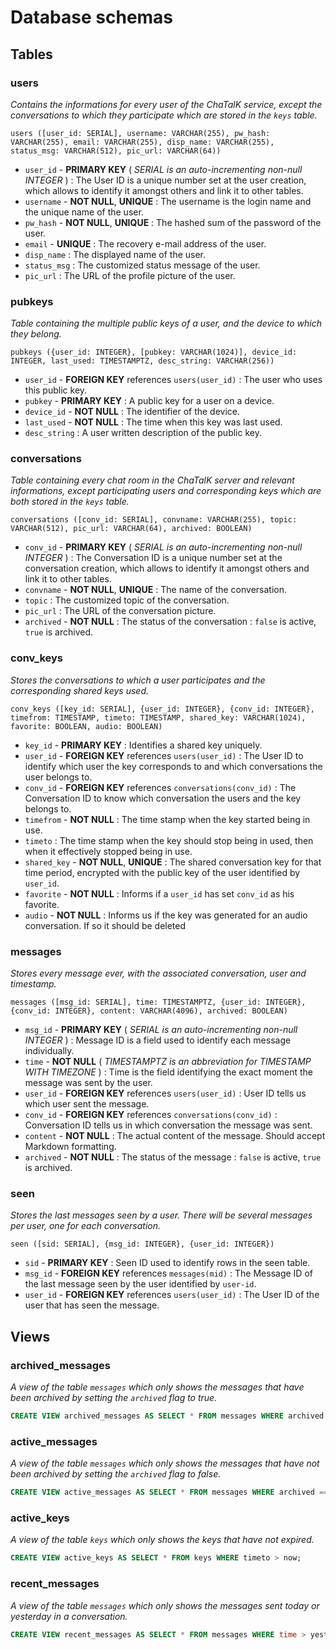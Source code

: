 # Database schemas

## Tables

### users

*Contains the informations for every user of the ChaTalK service, except the conversations to which they participate which are stored in the `keys` table.*

```
users ([user_id: SERIAL], username: VARCHAR(255), pw_hash: VARCHAR(255), email: VARCHAR(255), disp_name: VARCHAR(255), status_msg: VARCHAR(512), pic_url: VARCHAR(64))
```

 * `user_id` - **PRIMARY KEY** ( *SERIAL is an auto-incrementing non-null INTEGER* ) : The User ID is a unique number set at the user creation, which allows to identify it amongst others and link it to other tables.
 * `username` - **NOT NULL**, **UNIQUE** : The username is the login name and the unique name of the user.
 * `pw_hash` - **NOT NULL**, **UNIQUE** : The hashed sum of the password of the user.
 * `email` - **UNIQUE** : The recovery e-mail address of the user.
 * `disp_name` : The displayed name of the user.
 * `status_msg` : The customized status message of the user.
 * `pic_url` : The URL of the profile picture of the user.

### pubkeys

*Table containing the multiple public keys of a user, and the device to which they belong.*

```
pubkeys ({user_id: INTEGER}, [pubkey: VARCHAR(1024)], device_id: INTEGER, last_used: TIMESTAMPTZ, desc_string: VARCHAR(256))
```

 * `user_id` - **FOREIGN KEY** references `users(user_id)` : The user who uses this public key.
 * `pubkey` - **PRIMARY KEY** : A public key for a user on a device.
 * `device_id` - **NOT NULL** : The identifier of the device.
 * `last_used` - **NOT NULL** : The time when this key was last used.
 * `desc_string` : A user written description of the public key.

### conversations

*Table containing every chat room in the ChaTalK server and relevant informations, except participating users and corresponding keys which are both stored in the `keys` table.*

```
conversations ([conv_id: SERIAL], convname: VARCHAR(255), topic: VARCHAR(512), pic_url: VARCHAR(64), archived: BOOLEAN)
```

 * `conv_id` - **PRIMARY KEY** ( *SERIAL is an auto-incrementing non-null INTEGER* ) : The Conversation ID is a unique number set at the conversation creation, which allows to identify it amongst others and link it to other tables.
 * `convname` - **NOT NULL**, **UNIQUE** : The name of the conversation.
 * `topic` : The customized topic of the conversation.
 * `pic_url` : The URL of the conversation picture.
 * `archived` - **NOT NULL** : The status of the conversation : `false` is active, `true` is archived.

### conv_keys

*Stores the conversations to which a user participates and the corresponding shared keys used.*

```
conv_keys ([key_id: SERIAL], {user_id: INTEGER}, {conv_id: INTEGER}, timefrom: TIMESTAMP, timeto: TIMESTAMP, shared_key: VARCHAR(1024), favorite: BOOLEAN, audio: BOOLEAN)
```

 * `key_id` - **PRIMARY KEY** : Identifies a shared key uniquely.
 * `user_id` - **FOREIGN KEY** references `users(user_id)` : The User ID to identify which user the key corresponds to and which conversations the user belongs to.
 * `conv_id` - **FOREIGN KEY** references `conversations(conv_id)` : The Conversation ID to know which conversation the users and the key belongs to.
 * `timefrom` - **NOT NULL** : The time stamp when the key started being in use.
 * `timeto` : The time stamp when the key should stop being in used, then when it effectively stopped being in use.
 * `shared_key` - **NOT NULL**, **UNIQUE** : The shared conversation key for that time period, encrypted with the public key of the user identified by `user_id`.
 * `favorite` - **NOT NULL** : Informs if a `user_id` has set `conv_id` as his favorite.
 * `audio` - **NOT NULL** : Informs us if the key was generated for an audio conversation. If so it should be deleted

### messages

*Stores every message ever, with the associated conversation, user and timestamp.*

```
messages ([msg_id: SERIAL], time: TIMESTAMPTZ, {user_id: INTEGER}, {conv_id: INTEGER}, content: VARCHAR(4096), archived: BOOLEAN)
```

 * `msg_id` - **PRIMARY KEY** ( *SERIAL is an auto-incrementing non-null INTEGER* ) : Message ID is a field used to identify each message individually.
 * `time` - **NOT NULL** ( *TIMESTAMPTZ is an abbreviation for TIMESTAMP WITH TIMEZONE* ) : Time is the field identifying the exact moment the message was sent by the user.
 * `user_id` - **FOREIGN KEY** references `users(user_id)` : User ID tells us which user sent the message.
 * `conv_id` - **FOREIGN KEY** references `conversations(conv_id)` : Conversation ID tells us in which conversation the message was sent.
 * `content` - **NOT NULL** : The actual content of the message. Should accept Markdown formatting.
 * `archived` - **NOT NULL** : The status of the message : `false` is active, `true` is archived.

### seen

*Stores the last messages seen by a user. There will be several messages per user, one for each conversation.*

```
seen ([sid: SERIAL], {msg_id: INTEGER}, {user_id: INTEGER})
```

 * `sid` - **PRIMARY KEY** : Seen ID used to identify rows in the seen table.
 * `msg_id` - **FOREIGN KEY** references `messages(mid)` : The Message ID of the last message seen by the user identified by `user-id`.
 * `user_id` - **FOREIGN KEY** references `users(user_id)` : The User ID of the user that has seen the message.

## Views

### archived_messages

*A view of the table `messages` which only shows the messages that have been archived by setting the `archived` flag to true.*

```SQL
CREATE VIEW archived_messages AS SELECT * FROM messages WHERE archived == true;
```

### active_messages

*A view of the table `messages` which only shows the messages that have not been archived by setting the `archived` flag to false.*

```SQL
CREATE VIEW active_messages AS SELECT * FROM messages WHERE archived == false;
```

### active_keys

*A view of the table `keys` which only shows the keys that have not expired.*

```SQL
CREATE VIEW active_keys AS SELECT * FROM keys WHERE timeto > now;
```

### recent_messages

*A view of the table `messages` which only shows the messages sent today or yesterday in a conversation.*

```SQL
CREATE VIEW recent_messages AS SELECT * FROM messages WHERE time > yesterday;
```

